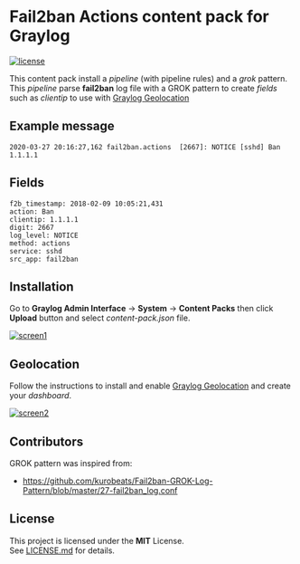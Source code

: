# Fail2ban Actions content pack for Graylog

[![license](https://img.shields.io/badge/license-MIT-green)](https://choosealicense.com/licenses/mit/)

This content pack install a *pipeline* (with pipeline rules) and a *grok* pattern.  
This *pipeline* parse **fail2ban** log file with a GROK pattern to create *fields* such as *clientip* to use with [Graylog Geolocation](http://docs.graylog.org/en/3.2/pages/geolocation.html)

## Example message

	2020-03-27 20:16:27,162 fail2ban.actions  [2667]: NOTICE [sshd] Ban 1.1.1.1

## Fields

	f2b_timestamp: 2018-02-09 10:05:21,431
	action: Ban
	clientip: 1.1.1.1
	digit: 2667
	log_level: NOTICE
	method: actions
	service: sshd
	src_app: fail2ban

## Installation

Go to **Graylog Admin Interface** -> **System** -> **Content Packs** then click **Upload** button and select *content-pack.json* file.

[![screen1](https://i.ibb.co/mhrzLXM/Schermata-2020-03-27-alle-22-28-39.png)](https://i.ibb.co/mhrzLXM/Schermata-2020-03-27-alle-22-28-39.png)

## Geolocation

Follow the instructions to install and enable [Graylog Geolocation](http://docs.graylog.org/en/3.2/pages/geolocation.html) and create your *dashboard*.

[![screen2](https://i.ibb.co/yR2D7wk/gl2dash.png)](https://i.ibb.co/yR2D7wk/gl2dash.png)

## Contributors

GROK pattern was inspired from:

* https://github.com/kurobeats/Fail2ban-GROK-Log-Pattern/blob/master/27-fail2ban_log.conf

## License

This project is licensed under the **MIT** License.  
See [LICENSE.md](LICENSE.md) for details.
